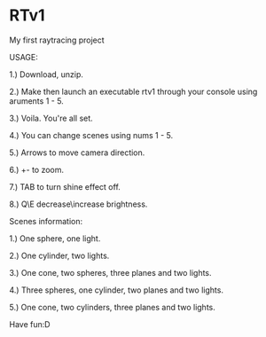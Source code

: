# RTv1
My first raytracing project

USAGE: 

1.) Download, unzip.

2.) Make then launch an executable rtv1 through your console using aruments 1 - 5.

3.) Voila. You're all set.

4.) You can change scenes using nums 1 - 5.

5.) Arrows to move camera direction.

6.) +\- to zoom.

7.) TAB to turn shine effect off.

8.) Q\E decrease\increase brightness.


Scenes information: 

1.) One sphere, one light.

2.) One cylinder, two lights.

3.) One cone, two spheres, three planes and two lights.

4.) Three spheres, one cylinder, two planes and two lights.

5.) One cone, two cylinders, three planes and two lights.

Have fun:D 
